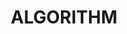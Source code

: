 ---
title: "ALGORITHM"
layout: home
permalink: /categories/algorithm/
pagination:
  enabled: true
  category: algorithm
---